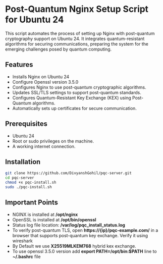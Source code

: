 # Post-Quantum Nginx Setup Script for Ubuntu 24

This script automates the process of setting up Nginx with post-quantum cryptography support on Ubuntu 24. It integrates quantum-resistant algorithms for securing communications, preparing the system for the emerging challenges posed by quantum computing.

## Features

- Installs Nginx on Ubuntu 24
- Configure Openssl version 3.5.0
- Configures Nginx to use post-quantum cryptographic algorithms.
- Updates SSL/TLS settings to support post-quantum standards.
- Configures Quantum-Resistant Key Exchange (KEX) using Post-Quantum algorithms.
- Automatically sets up certificates for secure communication.

## Prerequisites

- Ubuntu 24
- Root or sudo privileges on the machine.
- A working internet connection.

## Installation

```bash
git clone https://github.com/DivyanshGohil/pqc-server.git
cd pqc-server
chmod +x pqc-install.sh
sudo ./pqc-install.sh
```

## Important Points

- NGINX is installed at **/opt/nginx**
- OpenSSL is installed at **/opt/bin/openssl**
- Status log file location: **/var/log/pqc_install_status.log**
- To verify post-quantum TLS, open **https://{ip}/pqc-example.com/** in a browser that supports post-quantum key exchange. Verify it using wireshark
- By Default we use **X25519MLKEM768** hybrid kex exchange.
- To use openssl 3.5.0 version add **export PATH=/opt/bin:$PATH** line to **~/.bashrc** file
